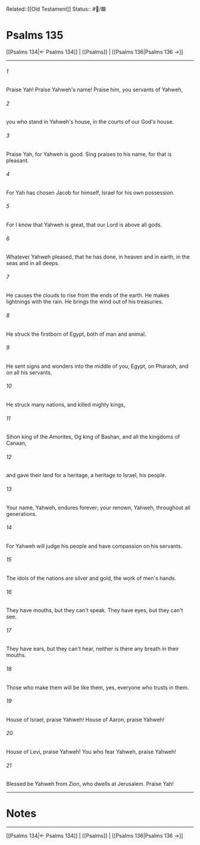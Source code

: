 Related::[[Old Testament]]
Status:: #📖/🟥
# Psalms 135

[[Psalms 134|← Psalms 134]] | [[Psalms]] | [[Psalms 136|Psalms 136 →]]
***



###### 1 
Praise Yah! Praise Yahweh's name! Praise him, you servants of Yahweh, 

###### 2 
you who stand in Yahweh's house, in the courts of our God's house. 

###### 3 
Praise Yah, for Yahweh is good. Sing praises to his name, for that is pleasant. 

###### 4 
For Yah has chosen Jacob for himself, Israel for his own possession. 

###### 5 
For I know that Yahweh is great, that our Lord is above all gods. 

###### 6 
Whatever Yahweh pleased, that he has done, in heaven and in earth, in the seas and in all deeps. 

###### 7 
He causes the clouds to rise from the ends of the earth. He makes lightnings with the rain. He brings the wind out of his treasuries. 

###### 8 
He struck the firstborn of Egypt, both of man and animal. 

###### 9 
He sent signs and wonders into the middle of you, Egypt, on Pharaoh, and on all his servants. 

###### 10 
He struck many nations, and killed mighty kings, 

###### 11 
Sihon king of the Amorites, Og king of Bashan, and all the kingdoms of Canaan, 

###### 12 
and gave their land for a heritage, a heritage to Israel, his people. 

###### 13 
Your name, Yahweh, endures forever; your renown, Yahweh, throughout all generations. 

###### 14 
For Yahweh will judge his people and have compassion on his servants. 

###### 15 
The idols of the nations are silver and gold, the work of men's hands. 

###### 16 
They have mouths, but they can't speak. They have eyes, but they can't see. 

###### 17 
They have ears, but they can't hear, neither is there any breath in their mouths. 

###### 18 
Those who make them will be like them, yes, everyone who trusts in them. 

###### 19 
House of Israel, praise Yahweh! House of Aaron, praise Yahweh! 

###### 20 
House of Levi, praise Yahweh! You who fear Yahweh, praise Yahweh! 

###### 21 
Blessed be Yahweh from Zion, who dwells at Jerusalem. Praise Yah!

---
# Notes


***
[[Psalms 134|← Psalms 134]] | [[Psalms]] | [[Psalms 136|Psalms 136 →]]
